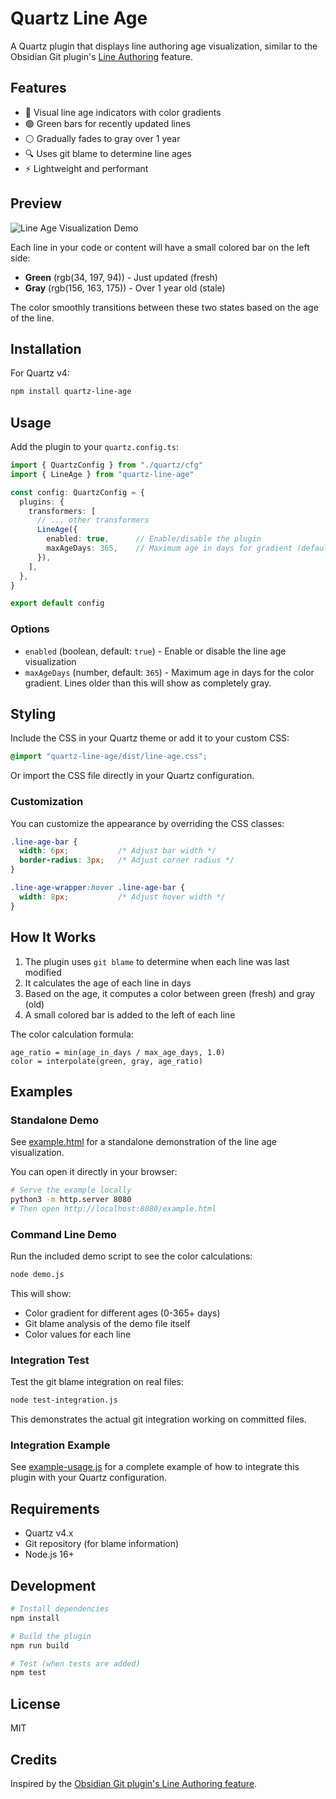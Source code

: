 # Quartz Line Age

A Quartz plugin that displays line authoring age visualization, similar to the Obsidian Git plugin's [Line Authoring](https://publish.obsidian.md/git-doc/Line+Authoring) feature.

## Features

- 🎨 Visual line age indicators with color gradients
- 🟢 Green bars for recently updated lines
- ⚪ Gradually fades to gray over 1 year
- 🔍 Uses git blame to determine line ages
- ⚡ Lightweight and performant

## Preview

![Line Age Visualization Demo](https://github.com/user-attachments/assets/efdeae97-0c97-47da-a47b-a9ed261ec553)

Each line in your code or content will have a small colored bar on the left side:
- **Green** (rgb(34, 197, 94)) - Just updated (fresh)
- **Gray** (rgb(156, 163, 175)) - Over 1 year old (stale)

The color smoothly transitions between these two states based on the age of the line.

## Installation

For Quartz v4:

```bash
npm install quartz-line-age
```

## Usage

Add the plugin to your `quartz.config.ts`:

```typescript
import { QuartzConfig } from "./quartz/cfg"
import { LineAge } from "quartz-line-age"

const config: QuartzConfig = {
  plugins: {
    transformers: [
      // ... other transformers
      LineAge({
        enabled: true,      // Enable/disable the plugin
        maxAgeDays: 365,    // Maximum age in days for gradient (default: 365)
      }),
    ],
  },
}

export default config
```

### Options

- `enabled` (boolean, default: `true`) - Enable or disable the line age visualization
- `maxAgeDays` (number, default: `365`) - Maximum age in days for the color gradient. Lines older than this will show as completely gray.

## Styling

Include the CSS in your Quartz theme or add it to your custom CSS:

```css
@import "quartz-line-age/dist/line-age.css";
```

Or import the CSS file directly in your Quartz configuration.

### Customization

You can customize the appearance by overriding the CSS classes:

```css
.line-age-bar {
  width: 6px;           /* Adjust bar width */
  border-radius: 3px;   /* Adjust corner radius */
}

.line-age-wrapper:hover .line-age-bar {
  width: 8px;           /* Adjust hover width */
}
```

## How It Works

1. The plugin uses `git blame` to determine when each line was last modified
2. It calculates the age of each line in days
3. Based on the age, it computes a color between green (fresh) and gray (old)
4. A small colored bar is added to the left of each line

The color calculation formula:
```
age_ratio = min(age_in_days / max_age_days, 1.0)
color = interpolate(green, gray, age_ratio)
```

## Examples

### Standalone Demo

See [example.html](./example.html) for a standalone demonstration of the line age visualization.

You can open it directly in your browser:
```bash
# Serve the example locally
python3 -m http.server 8080
# Then open http://localhost:8080/example.html
```

### Command Line Demo

Run the included demo script to see the color calculations:
```bash
node demo.js
```

This will show:
- Color gradient for different ages (0-365+ days)
- Git blame analysis of the demo file itself
- Color values for each line

### Integration Test

Test the git blame integration on real files:
```bash
node test-integration.js
```

This demonstrates the actual git integration working on committed files.

### Integration Example

See [example-usage.js](./example-usage.js) for a complete example of how to integrate this plugin with your Quartz configuration.

## Requirements

- Quartz v4.x
- Git repository (for blame information)
- Node.js 16+

## Development

```bash
# Install dependencies
npm install

# Build the plugin
npm run build

# Test (when tests are added)
npm test
```

## License

MIT

## Credits

Inspired by the [Obsidian Git plugin's Line Authoring feature](https://publish.obsidian.md/git-doc/Line+Authoring).